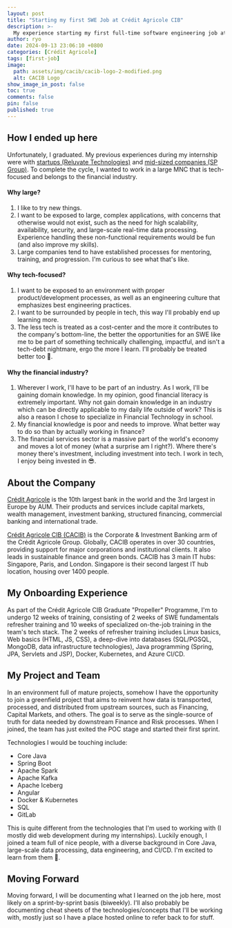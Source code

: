 ```yaml
---
layout: post
title: "Starting my first SWE Job at Crédit Agricole CIB"
description: >-
  My experience starting my first full-time software engineering job at Crédit Agricole CIB, the corporate and investment banking arm of Credit Agricole.
author: ryo
date: 2024-09-13 23:06:10 +0800
categories: [Crédit Agricole]
tags: [first-job]
image:
  path: assets/img/cacib/cacib-logo-2-modified.png
  alt: CACIB Logo
show_image_in_post: false
toc: true
comments: false
pin: false
published: true
---
```


## How I ended up here

Unfortunately, I graduated. My previous experiences during my internship were with [startups (Reluvate Technologies)](/posts/reluvate-intern/) and [mid-sized companies (SP Group)](/posts/sp-intern/). To complete the cycle, I wanted to work in a large MNC that is tech-focused and belongs to the financial industry.

#### Why large?

1. I like to try new things.
2. I want to be exposed to large, complex applications, with concerns that otherwise would not exist, such as the need for high scalability, availability, security, and large-scale real-time data processing. Experience handling these non-functional requirements would be fun (and also improve my skills).
3. Large companies tend to have established processes for mentoring, training, and progression. I'm curious to see what that's like.

#### Why tech-focused?

1. I want to be exposed to an environment with proper product/development processes, as well as an engineering culture that emphasizes best engineering practices.
2. I want to be surrounded by people in tech, this way I'll probably end up learning more.
3. The less tech is treated as a cost-center and the more it contributes to the company's bottom-line, the better the opportunities for an SWE like me to be part of something technically challenging, impactful, and isn't a tech-debt nightmare, ergo the more I learn. I'll probably be treated better too :pray:.

#### Why the financial industry?

1. Wherever I work, I'll have to be part of an industry. As I work, I'll be gaining domain knowledge. In my opinion, good financial literacy is extremely important. Why not gain domain knowledge in an industry which can be directly applicable to my daily life outside of work? This is also a reason I chose to specialize in Financial Technology in school.
2. My financial knowledge is poor and needs to improve. What better way to do so than by actually working in finance?
3. The financial services sector is a massive part of the world's economy and moves a lot of money (what a surprise am I right?). Where there's money there's investment, including investment into tech. I work in tech, I enjoy being invested in :sunglasses:.

## About the Company

<a href="https://en.wikipedia.org/wiki/Cr%C3%A9dit_Agricole/" target="_blank">Crédit Agricole</a> is the 10th largest bank in the world and the 3rd largest in Europe by AUM. Their products and services include capital markets, wealth management, investment banking, structured financing, commercial banking and international trade.

<a href="https://www.ca-cib.com/en" target="_blank">Crédit Agricole CIB (CACIB)</a> is the Corporate & Investment Banking arm of the Crédit Agricole Group. Globally, CACIB operates in over 30 countries, providing support for major corporations and institutional clients. It also leads in sustainable finance and green bonds. CACIB has 3 main IT hubs: Singapore, Paris, and London. Singapore is their second largest IT hub location, housing over 1400 people.

## My Onboarding Experience

As part of the Crédit Agricole CIB Graduate "Propeller" Programme, I'm to undergo 12 weeks of training, consisting of 2 weeks of SWE fundamentals refresher training and 10 weeks of specialized on-the-job training in the team's tech stack. The 2 weeks of refresher training includes Linux basics, Web basics (HTML, JS, CSS), a deep-dive into databases (SQL/PGSQL, MongoDB, data infrastructure technologies), Java programming (Spring, JPA, Servlets and JSP), Docker, Kubernetes, and Azure CI/CD.

## My Project and Team

In an environment full of mature projects, somehow I have the opportunity to join a greenfield project that aims to reinvent how data is transported, processed, and distributed from upstream sources, such as Financing, Capital Markets, and others. The goal is to serve as the single-source of truth for data needed by downstream Finance and Risk processes. When I joined, the team has just exited the POC stage and started their first sprint.

Technologies I would be touching include:

- Core Java
- Spring Boot
- Apache Spark
- Apache Kafka
- Apache Iceberg
- Angular
- Docker & Kubernetes
- SQL
- GitLab

This is quite different from the technologies that I'm used to working with (I mostly did web development during my internships). Luckily enough, I joined a team full of nice people, with a diverse background in Core Java, large-scale data processing, data engineering, and CI/CD. I'm excited to learn from them :slightly_smiling_face:.

## Moving Forward

Moving forward, I will be documenting what I learned on the job here, most likely on a sprint-by-sprint basis (biweekly). I'll also probably be documenting cheat sheets of the technologies/concepts that I'll be working with, mostly just so I have a place hosted online to refer back to for stuff.
